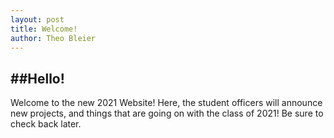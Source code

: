 ```yaml
---
layout: post
title: Welcome!
author: Theo Bleier
---
```


##Hello!
---

Welcome to the new 2021 Website! Here, the student officers will announce new projects, and things that are going on with the class of 2021! Be sure to check back later.
